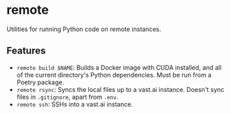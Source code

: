 # remote

Utilities for running Python code on remote instances.

## Features
- `remote build $NAME`: Builds a Docker image with CUDA installed, and all of the current directory's Python dependencies. Must be run from a Poetry package.
- `remote rsync`: Syncs the local files up to a vast.ai instance. Doesn't sync files in `.gitignore`, apart from `.env`.
- `remote ssh`: SSHs into a vast.ai instance.
